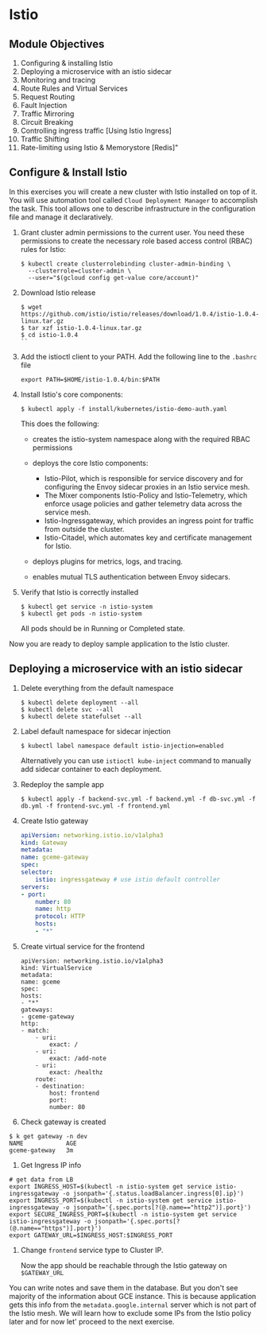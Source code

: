# Istio

## Module Objectives

1. Configuring & installing Istio
1. Deploying a microservice with an istio sidecar
1. Monitoring and tracing
1. Route Rules and Virtual Services
1. Request Routing
1. Fault Injection
1. Traffic Mirroring
1. Circuit Breaking
1. Controlling ingress traffic [Using Istio Ingress]
1. Traffic Shifting
1. Rate-limiting using Istio & Memorystore [Redis]"

## Configure & Install Istio

In this exercises you will create a new cluster with Istio installed on top of it. You will use automation tool called `Cloud Deployment Manager` to accomplish the task. This tool allows one to describe infrastructure in the configuration file and manage it declaratively.

1. Grant cluster admin permissions to the current user. You need these permissions to create the necessary role based access control (RBAC) rules for Istio:

    ```
    $ kubectl create clusterrolebinding cluster-admin-binding \
      --clusterrole=cluster-admin \
      --user="$(gcloud config get-value core/account)"
    ```

1. Download Istio release

    ```shell
    $ wget https://github.com/istio/istio/releases/download/1.0.4/istio-1.0.4-linux.tar.gz
    $ tar xzf istio-1.0.4-linux.tar.gz
    $ cd istio-1.0.4
    ``

1. Add the istioctl client to your PATH. Add the following line to the `.bashrc` file
    ```
    export PATH=$HOME/istio-1.0.4/bin:$PATH
    ```
1. Install Istio's core components:
    ```
    $ kubectl apply -f install/kubernetes/istio-demo-auth.yaml
    ```
    This does the following:

    * creates the istio-system namespace along with the required RBAC permissions
    * deploys the core Istio components:

        * Istio-Pilot, which is responsible for service discovery and for configuring the Envoy sidecar proxies in an Istio service mesh.
        * The Mixer components Istio-Policy and Istio-Telemetry, which enforce usage policies and gather telemetry data across the service mesh.
        * Istio-Ingressgateway, which provides an ingress point for traffic from outside the cluster.
        * Istio-Citadel, which automates key and certificate management for Istio.
    * deploys plugins for metrics, logs, and tracing.

    * enables mutual TLS authentication between Envoy sidecars. 

1. Verify that Istio is correctly installed

    ```shell
    $ kubectl get service -n istio-system
    $ kubectl get pods -n istio-system
    ```

    All pods should be in Running or Completed state.

Now you are ready to deploy sample application to the Istio cluster.

## Deploying a microservice with an istio sidecar

1. Delete everything from the default namespace

    ```
    $ kubectl delete deployment --all
    $ kubectl delete svc --all
    $ kubectl delete statefulset --all
    ```

1. Label default namespace for sidecar injection
    ```
    $ kubectl label namespace default istio-injection=enabled
    ```
    Alternatively you can use `istioctl kube-inject` command to manually add sidecar container to each deployment.

1. Redeploy the sample app
    ```
    $ kubectl apply -f backend-svc.yml -f backend.yml -f db-svc.yml -f db.yml -f frontend-svc.yml -f frontend.yml
    ```

1. Create Istio gateway

    ```yaml
    apiVersion: networking.istio.io/v1alpha3
    kind: Gateway
    metadata:
    name: gceme-gateway
    spec:
    selector:
        istio: ingressgateway # use istio default controller
    servers:
    - port:
        number: 80
        name: http
        protocol: HTTP
        hosts:
        - "*"
    ```

1. Create virtual service for the frontend

    ```shell
    apiVersion: networking.istio.io/v1alpha3
    kind: VirtualService
    metadata:
    name: gceme
    spec:
    hosts:
    - "*"
    gateways:
    - gceme-gateway
    http:
    - match:
        - uri:
            exact: /
        - uri:
            exact: /add-note
        - uri:
            exact: /healthz
        route:
        - destination:
            host: frontend
            port:
            number: 80
    ```

1. Check gateway is created

```shell
$ k get gateway -n dev
NAME            AGE
gceme-gateway   3m
```

1. Get Ingress IP info

```shell
# get data from LB
export INGRESS_HOST=$(kubectl -n istio-system get service istio-ingressgateway -o jsonpath='{.status.loadBalancer.ingress[0].ip}')
export INGRESS_PORT=$(kubectl -n istio-system get service istio-ingressgateway -o jsonpath='{.spec.ports[?(@.name=="http2")].port}')
export SECURE_INGRESS_PORT=$(kubectl -n istio-system get service istio-ingressgateway -o jsonpath='{.spec.ports[?(@.name=="https")].port}')
export GATEWAY_URL=$INGRESS_HOST:$INGRESS_PORT
```

1. Change `frontend` service type to Cluster IP.

    Now the app should be reachable through the Istio gateway on `$GATEWAY_URL`

You can write notes and save them in the database. But you don't see majority of the information about GCE instance. This is because application gets this info from the `metadata.google.internal` server which is not part of the Istio mesh. We will learn how to exclude some IPs from the Istio policy later and for now let' proceed to the next exercise.
